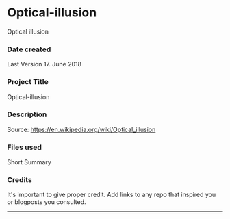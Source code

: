 # Optical-illusion
Optical illusion
### Date created
Last Version 17. June 2018

### Project Title
Optical-illusion
### Description
Source: https://en.wikipedia.org/wiki/Optical_illusion
### Files used
Short Summary 

### Credits
It's important to give proper credit. Add links to any repo that inspired you or blogposts you consulted.

----------------
